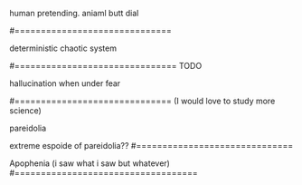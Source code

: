 human pretending.
aniaml butt dial

#==============================

deterministic chaotic system

#===============================
TODO

hallucination when under fear

#==============================
(I would love to study more science)

pareidolia

extreme espoide of pareidolia??
#==============================

Apophenia
(i saw what i saw but whatever)
#===================================
